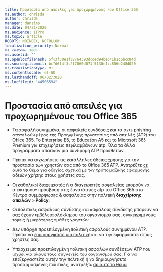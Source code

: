 ```yaml
---
title: Προστασία από απειλές για προχωρημένους του Office 365
ms.author: chrisda
author: chrisda
manager: dansimp
ms.date: 04/21/2020
ms.audience: ITPro
ms.topic: article
ROBOTS: NOINDEX, NOFOLLOW
localization_priority: Normal
ms.custom: 1036
ms.assetid: ''
ms.openlocfilehash: 5fc3f30e1f08764393dcced94be541b1c6bcc84d
ms.sourcegitcommit: bc7d6f4f3c9f7060d073f5130e1ec856e248d020
ms.translationtype: MT
ms.contentlocale: el-GR
ms.lasthandoff: 06/02/2020
ms.locfileid: "44506594"
---
```

# <a name="office-365-advanced-threat-protection"></a>Προστασία από απειλές για προχωρημένους του Office 365

- Τα ασφαλή συνημμένα, οι ασφαλείς συνδέσεις και τα αντι-phishing αποτελούν μέρος της Προηγμένης προστασίας από απειλές (ATP) του Office 365. Το Enterprise E5, το Education A5 και το Microsoft 365 Premium για επιχειρήσεις περιλαμβάνουν atp. Όλα τα άλλα προγράμματα απαιτούν μια συνδρομή ATP πρόσθετων.

- Πρέπει να εκχωρήσετε τις κατάλληλες άδειες χρήσης για την προστασία των χρηστών σας από το Office 365 ATP. Ανατρέξτε [σε αυτό το θέμα](https://docs.microsoft.com/microsoft-365/admin/add-users/add-users) για οδηγίες σχετικά με τον τρόπο μαζικής εφαρμογής αδειών χρήσης στους χρήστες σας.

- Οι καθολικοί διαχειριστές ή οι διαχειριστές ασφαλείας μπορούν να αποκτήσουν πρόσβαση στις δυνατότητες atp του Office 365 στο Κέντρο συμμόρφωσης & ασφαλείας στην πολιτική **διαχείρισης απειλών** \> **Policy**.

- Οι πολιτικές ασφαλούς σύνδεσης και ασφαλούς σύνδεσης μπορούν να σας έχουν εμβέλεια ολόκληρου του οργανισμού σας, συγκεκριμένους τομείς ή μικρότερες ομάδες χρηστών.

- Δεν υπάρχει προεπιλεγμένη πολιτική ασφαλούς συνημμένου ATP. Πρέπει να [δημιουργήσετε μια πολιτική](https://docs.microsoft.com/microsoft-365/security/office-365-security/set-up-atp-safe-attachments-policies) και να την εφαρμόσετε στους χρήστες σας.

- Υπάρχει μια προεπιλεγμένη πολιτική ασφαλών συνδέσεων ATP που ισχύει για όλους τους συγγενείς του οργανισμού σας. Για να επεξεργαστείτε αυτήν την πολιτική ή να δημιουργήσετε προσαρμοσμένες πολιτικές, ανατρέξτε [σε αυτό το θέμα](https://docs.microsoft.com/microsoft-365/security/office-365-security/set-up-atp-safe-links-policies).
